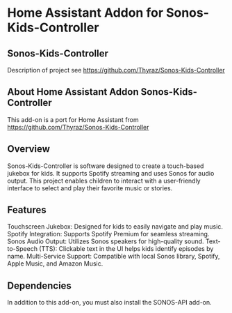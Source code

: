 # Home Assistant Addon for Sonos-Kids-Controller
## Sonos-Kids-Controller
Description of project see https://github.com/Thyraz/Sonos-Kids-Controller

## About Home Assistant Addon Sonos-Kids-Controller
This add-on is a port for Home Assistant from https://github.com/Thyraz/Sonos-Kids-Controller

## Overview
Sonos-Kids-Controller is software designed to create a touch-based jukebox for kids. It supports Spotify streaming and uses Sonos for audio output. This project enables children to interact with a user-friendly interface to select and play their favorite music or stories.

## Features
Touchscreen Jukebox: Designed for kids to easily navigate and play music.
Spotify Integration: Supports Spotify Premium for seamless streaming.
Sonos Audio Output: Utilizes Sonos speakers for high-quality sound.
Text-to-Speech (TTS): Clickable text in the UI helps kids identify episodes by name.
Multi-Service Support: Compatible with local Sonos library, Spotify, Apple Music, and Amazon Music.

## Dependencies
In addition to this add-on, you must also install the SONOS-API add-on.